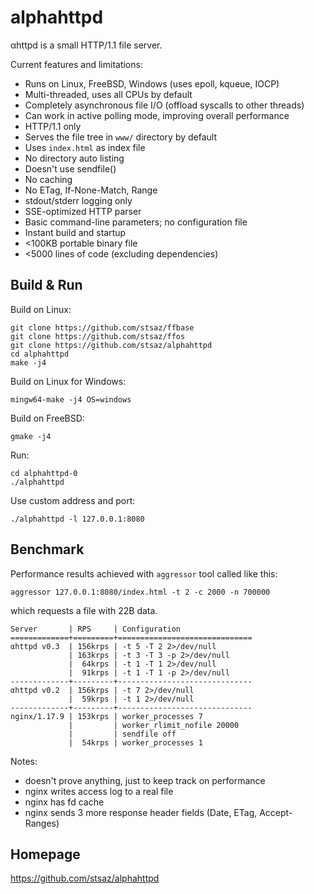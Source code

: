 # alphahttpd

αhttpd is a small HTTP/1.1 file server.

Current features and limitations:

* Runs on Linux, FreeBSD, Windows (uses epoll, kqueue, IOCP)
* Multi-threaded, uses all CPUs by default
* Completely asynchronous file I/O (offload syscalls to other threads)
* Can work in active polling mode, improving overall performance
* HTTP/1.1 only
* Serves the file tree in `www/` directory by default
* Uses `index.html` as index file
* No directory auto listing
* Doesn't use sendfile()
* No caching
* No ETag, If-None-Match, Range
* stdout/stderr logging only
* SSE-optimized HTTP parser
* Basic command-line parameters; no configuration file
* Instant build and startup
* <100KB portable binary file
* <5000 lines of code (excluding dependencies)


## Build & Run

Build on Linux:

	git clone https://github.com/stsaz/ffbase
	git clone https://github.com/stsaz/ffos
	git clone https://github.com/stsaz/alphahttpd
	cd alphahttpd
	make -j4

Build on Linux for Windows:

	mingw64-make -j4 OS=windows

Build on FreeBSD:

	gmake -j4

Run:

	cd alphahttpd-0
	./alphahttpd

Use custom address and port:

	./alphahttpd -l 127.0.0.1:8080


## Benchmark

Performance results achieved with `aggressor` tool called like this:

	aggressor 127.0.0.1:8080/index.html -t 2 -c 2000 -n 700000

which requests a file with 22B data.

	Server       | RPS     | Configuration
	=============+=========+==============================
	αhttpd v0.3  | 156krps | -t 5 -T 2 2>/dev/null
	             | 163krps | -t 3 -T 3 -p 2>/dev/null
	             |  64krps | -t 1 -T 1 2>/dev/null
	             |  91krps | -t 1 -T 1 -p 2>/dev/null
	-------------+---------+------------------------------
	αhttpd v0.2  | 156krps | -t 7 2>/dev/null
	             |  59krps | -t 1 2>/dev/null
	-------------+---------+------------------------------
	nginx/1.17.9 | 153krps | worker_processes 7
	             |         | worker_rlimit_nofile 20000
	             |         | sendfile off
	             |  54krps | worker_processes 1

Notes:

* doesn't prove anything, just to keep track on performance
* nginx writes access log to a real file
* nginx has fd cache
* nginx sends 3 more response header fields (Date, ETag, Accept-Ranges)


## Homepage

https://github.com/stsaz/alphahttpd
